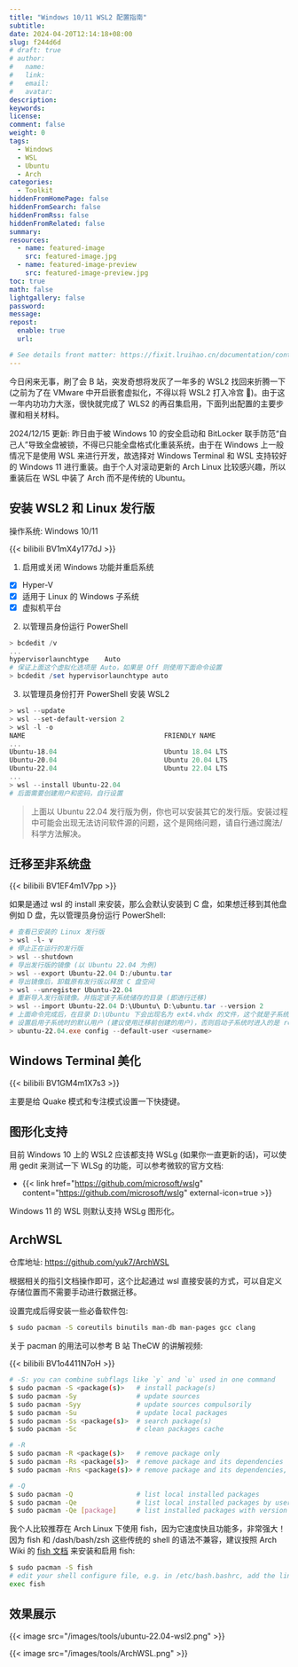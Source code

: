```yaml
---
title: "Windows 10/11 WSL2 配置指南"
subtitle:
date: 2024-04-20T12:14:18+08:00
slug: f244d6d
# draft: true
# author:
#   name:
#   link:
#   email:
#   avatar:
description:
keywords:
license:
comment: false
weight: 0
tags:
  - Windows
  - WSL
  - Ubuntu
  - Arch
categories:
  - Toolkit
hiddenFromHomePage: false
hiddenFromSearch: false
hiddenFromRss: false
hiddenFromRelated: false
summary:
resources:
  - name: featured-image
    src: featured-image.jpg
  - name: featured-image-preview
    src: featured-image-preview.jpg
toc: true
math: false
lightgallery: false
password:
message:
repost:
  enable: true
  url:

# See details front matter: https://fixit.lruihao.cn/documentation/content-management/introduction/#front-matter
---
```


今日闲来无事，刷了会 B 站，突发奇想将发灰了一年多的 WSL2 找回来折腾一下 (之前为了在 VMware 中开启嵌套虚拟化，不得以将 WSL2 打入冷宫 :rofl:)。由于这一年内功功力大涨，很快就完成了 WLS2 的再召集启用，下面列出配置的主要步骤和相关材料。

2024/12/15 更新: 昨日由于被 Windows 10 的安全启动和 BitLocker 联手防范“自己人”导致全盘被锁，不得已只能全盘格式化重装系统，由于在 Windows 上一般情况下是使用 WSL 来进行开发，故选择对 Windows Terminal 和 WSL 支持较好的 Windows 11 进行重装。由于个人对滚动更新的 Arch Linux 比较感兴趣，所以重装后在 WSL 中装了 Arch 而不是传统的 Ubuntu。

<!--more-->

## 安装 WSL2 和 Linux 发行版

操作系统: Windows 10/11

{{< bilibili BV1mX4y177dJ >}}

1. 启用或关闭 Windows 功能并重启系统
  - [x] Hyper-V
  - [x] 适用于 Linux 的 Windows 子系统
  - [x] 虚拟机平台

2. 以管理员身份运行 PowerShell

```powershell
> bcdedit /v
...
hypervisorlaunchtype    Auto
# 保证上面这个虚拟化选项是 Auto，如果是 Off 则使用下面命令设置
> bcdedit /set hypervisorlaunchtype auto
```

3. 以管理员身份打开 PowerShell 安装 WSL2

```powershell
> wsl --update
> wsl --set-default-version 2
> wsl -l -o
NAME                                   FRIENDLY NAME
...
Ubuntu-18.04                           Ubuntu 18.04 LTS
Ubuntu-20.04                           Ubuntu 20.04 LTS
Ubuntu-22.04                           Ubuntu 22.04 LTS
...
> wsl --install Ubuntu-22.04
# 后面需要创建用户和密码，自行设置
```

> 上面以 Ubuntu 22.04 发行版为例，你也可以安装其它的发行版。安装过程中可能会出现无法访问软件源的问题，这个是网络问题，请自行通过魔法/科学方法解决。

## 迁移至非系统盘

{{< bilibili BV1EF4m1V7pp >}}

如果是通过 wsl 的 install 来安装，那么会默认安装到 C 盘，如果想迁移到其他盘例如 D 盘，先以管理员身份运行 PowerShell:

```powershell
# 查看已安装的 Linux 发行版
> wsl -l- v
# 停止正在运行的发行版
> wsl --shutdown
# 导出发行版的镜像 (以 Ubuntu 22.04 为例)
> wsl --export Ubuntu-22.04 D:/ubuntu.tar
# 导出镜像后，卸载原有发行版以释放 C 盘空间
> wsl --unregister Ubuntu-22.04
# 重新导入发行版镜像。并指定该子系统储存的目录 (即进行迁移)
> wsl --import Ubuntu-22.04 D:\Ubuntu\ D:\ubuntu.tar --version 2
# 上面命令完成后，在目录 D:\Ubuntu 下会出现名为 ext4.vhdx 的文件，这个就是子系统的虚拟磁盘
# 设置启用子系统时的默认用户 (建议使用迁移前创建的用户)，否则启动子系统时进入的是 root 用户
> ubuntu-22.04.exe config --default-user <username>
```

## Windows Terminal 美化

{{< bilibili BV1GM4m1X7s3 >}}

主要是给 Quake 模式和专注模式设置一下快捷键。

## 图形化支持

目前 Windows 10 上的 WSL2 应该都支持 WSLg (如果你一直更新的话)，可以使用 gedit 来测试一下 WLSg 的功能，可以参考微软的官方文档:

- {{< link href="https://github.com/microsoft/wslg" content="https://github.com/microsoft/wslg" external-icon=true >}}

Windows 11 的 WSL 则默认支持 WSLg 图形化。

## ArchWSL

仓库地址: https://github.com/yuk7/ArchWSL

根据相关的指引文档操作即可，这个比起通过 wsl 直接安装的方式，可以自定义存储位置而不需要手动进行数据迁移。

设置完成后得安装一些必备软件包:

```sh
$ sudo pacman -S coreutils binutils man-db man-pages gcc clang
```

关于 pacman 的用法可以参考 B 站 TheCW 的讲解视频:

{{< bilibili BV1o4411N7oH >}}

```sh
# -S: you can combine subflags like `y` and `u` used in one command
$ sudo pacman -S <package(s)>   # install package(s)
$ sudo pacman -Sy               # update sources
$ sudo pacman -Syy              # update sources compulsorily
$ sudo pacman -Su               # update local packages
$ sudo pacman -Ss <package(s)>  # search package(s)
$ sudo pacman -Sc               # clean packages cache

# -R
$ sudo pacman -R <package(s)>   # remove package only
$ sudo pacman -Rs <package(s)>  # remove package and its dependencies
$ sudo pacman -Rns <package(s)> # remove package and its dependencies, global configurations

# -Q
$ sudo pacman -Q                # list local installed packages
$ sudo pacman -Qe               # list local installed packages by user
$ sudo pacman -Qe [package]     # list installed packages with version
```

我个人比较推荐在 Arch Linux 下使用 fish，因为它速度快且功能多，非常强大！因为 fish 和 /dash/bash/zsh 这些传统的 shell 的语法不兼容，建议按照 Arch Wiki 的 [fish 文档](https://wiki.archlinux.org/title/Fish) 来安装和启用 fish:

```sh
$ sudo pacman -S fish
# edit your shell configure file, e.g. in /etc/bash.bashrc, add the line:
exec fish
```

## 效果展示

{{< image src="/images/tools/ubuntu-22.04-wsl2.png" >}}

{{< image src="/images/tools/ArchWSL.png" >}}

